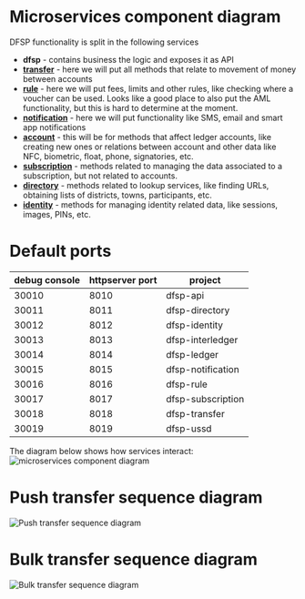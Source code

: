 # Microservices component diagram

DFSP functionality is split in the following services

- **dfsp** - contains business the logic and exposes it as API
- **[transfer](transfer.md)** - here we will put all methods that relate to movement of money between accounts
- **[rule](rule.md)** - here we will put fees, limits and other rules, like checking where a voucher can be used. Looks like a good place to also put the AML functionality, but this is hard to determine at the moment.
- **[notification](notification.md)** - here we will put functionality like SMS, email and smart app notifications
- **[account](account.md)** - this will be for methods that affect ledger accounts, like creating new ones or relations between account and other data like NFC, biometric, float, phone, signatories, etc.
- **[subscription](subscription.md)** - methods related to managing the data associated to a subscription, but not related to accounts.
- **[directory](directory.md)** - methods related to lookup services, like finding URLs, obtaining lists of districts, towns, participants, etc.
- **[identity](identity.md)** - methods for managing identity related data, like sessions, images, PINs, etc.

# Default ports

| debug console    |  httpserver port      | project
| ------------     | ---------------       | ---------------
| 30010            | 8010                  | dfsp-api
| 30011            | 8011                  | dfsp-directory
| 30012            | 8012                  | dfsp-identity
| 30013            | 8013                  | dfsp-interledger
| 30014            | 8014                  | dfsp-ledger
| 30015            | 8015                  | dfsp-notification
| 30016            | 8016                  | dfsp-rule
| 30017            | 8017                  | dfsp-subscription
| 30018            | 8018                  | dfsp-transfer
| 30019            | 8019                  | dfsp-ussd

The diagram below shows how services interact:
![microservices component diagram](./microServices.png)

# Push transfer sequence diagram

![Push transfer sequence diagram](./transfer.push.create.png)

# Bulk transfer sequence diagram

![Bulk transfer sequence diagram](./transfer.bulk.create.png)
